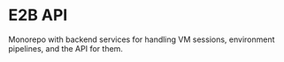 # E2B API

Monorepo with backend services for handling VM sessions, environment pipelines, and the API for them.

